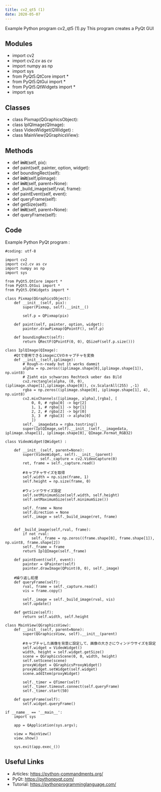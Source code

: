 ```yaml
---
title: cv2_qt5 (1)
date: 2020-05-07
---
```

Example Python program cv2_qt5 (1).py
This program creates a PyQt GUI

## Modules

* import cv2
* import cv2.cv as cv
* import numpy as np
* import sys
* from PyQt5.QtCore import *
* from PyQt5.QtGui import *
* from PyQt5.QtWidgets import *
* 	import sys

## Classes

* class Pixmap(QGraphicsObject):
* class IplQImage(QImage):
* class VideoWidget(QWidget) :
* class MainView(QGraphicsView):

## Methods

* 	def __init__(self, pix):
* 	def paint(self, painter, option, widget):
* 	def boundingRect(self):
* 	def __init__(self,iplimage):
* 	def __init__(self, parent=None):
* 	def _build_image(self,rval, frame):
* 	def paintEvent(self, event):
* 	def queryFrame(self):
* 	def getSize(self):
* 	def __init__(self, parent=None):
* 	def queryFrame(self):

## Code

Example Python PyQt program :

    #coding: utf-8
    
    import cv2
    import cv2.cv as cv
    import numpy as np
    import sys
    
    from PyQt5.QtCore import *
    from PyQt5.QtGui import *
    from PyQt5.QtWidgets import *
    
    class Pixmap(QGraphicsObject):
    	def __init__(self, pix):
    		super(Pixmap, self).__init__()
    
    		self.p = QPixmap(pix)
    
    	def paint(self, painter, option, widget):
    		painter.drawPixmap(QPointF(), self.p)
    
    	def boundingRect(self):
    		return QRectF(QPointF(0, 0), QSizeF(self.p.size()))
    
    class IplQImage(QImage):
    	#Qtで使用できるimageにCVのキャプチャを変換
    	def __init__(self,iplimage):
    		# Rough-n-ready but it works dammit
    		alpha = np.zeros((iplimage.shape[0],iplimage.shape[1]), np.uint8)
    		# Zieht ein schwarzes Rechteck ueber das Bild
    		cv2.rectangle(alpha, (0, 0), (iplimage.shape[1],iplimage.shape[0]), cv.ScalarAll(255) ,-1)
    		rgba = np.zeros((iplimage.shape[0], iplimage.shape[1], 4), np.uint8)
    		cv2.mixChannels([iplimage, alpha],[rgba], [
    			0, 0, # rgba[0] -> bgr[2]
    			1, 1, # rgba[1] -> bgr[1]
    			2, 2, # rgba[2] -> bgr[0]
    			3, 3  # rgba[3] -> alpha[0]
    			])
    		self.__imagedata = rgba.tostring()
    		super(IplQImage,self).__init__(self.__imagedata, iplimage.shape[1], iplimage.shape[0], QImage.Format_RGB32)
    
    class VideoWidget(QWidget) :
    
    	def __init__(self, parent=None):
    		super(VideoWidget, self).__init__(parent)
                    self._capture = cv2.VideoCapture(0)
    		ret, frame = self._capture.read()
    
    		#キャプチャサイズを取得
    		self.width = np.size(frame, 1)
    		self.height = np.size(frame, 0)
    
    		#ウィンドウサイズ設定
    		self.setMinimumSize(self.width, self.height)
    		self.setMaximumSize(self.minimumSize())
    
    		self._frame = None
    		self.direction = None
    		self._image = self._build_image(ret, frame)
    
    
    	def _build_image(self,rval, frame):
    		if not rval:
    			self._frame = np.zeros((frame.shape[0], frame.shape[1]), np.uint8, frame.shape[2])
    		self._frame = frame
    		return IplQImage(self._frame)
    
    	def paintEvent(self, event):
    		painter = QPainter(self)
    		painter.drawImage(QPoint(0, 0), self._image)
    
    	#繰り返し処理
    	def queryFrame(self):
    		rval, frame = self._capture.read()
    		vis = frame.copy()
    
    		self._image = self._build_image(rval, vis)
    		self.update()
    
    	def getSize(self):
    		return self.width, self.height
    
    class MainView(QGraphicsView):
    	def __init__(self, parent=None):
    		super(QGraphicsView, self).__init__(parent)
    
    		#キャプチャした画像を背景に設定して、画像の大きさにウィンドウサイズを設定
    		self.widget = VideoWidget()
    		width, height = self.widget.getSize()
    		scene = QGraphicsScene(0, 0, width, height)
    		self.setScene(scene)
    		proxyWidget = QGraphicsProxyWidget()
    		proxyWidget.setWidget(self.widget) 
    		scene.addItem(proxyWidget)
    
    		self._timer = QTimer(self)
    		self._timer.timeout.connect(self.queryFrame)
    		self._timer.start(50)
    
    	def queryFrame(self):
    		self.widget.queryFrame()
    
    if __name__ == '__main__':
    	import sys
    
    	app = QApplication(sys.argv);
    
    	view = MainView()
    	view.show()
    
    	sys.exit(app.exec_())

## Useful Links

- Articles: https://python-commandments.org/
- PyQt: https://pythonpyqt.com/
- Tutorial: https://pythonprogramminglanguage.com/
